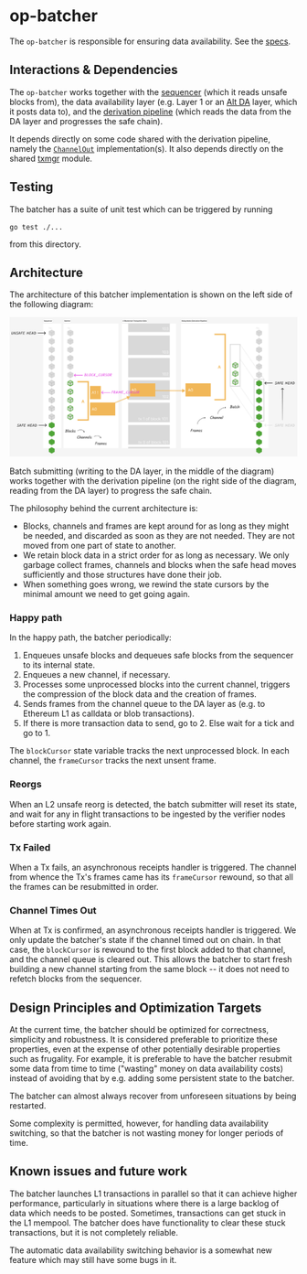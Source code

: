# op-batcher

The `op-batcher` is responsible for ensuring data availability. See the [specs](https://specs.optimism.io/protocol/batcher.html).


## Interactions & Dependencies
The `op-batcher` works together with the [sequencer](../op-node/) (which it reads unsafe blocks from), the data availability layer (e.g. Layer 1 or an [Alt DA](../op-alt-da/) layer, which it posts data to), and the [derivation pipeline](../op-node/) (which reads the data from the DA layer and progresses the safe chain).

It depends directly on some code shared with the derivation pipeline, namely the [`ChannelOut`](../op-node/rollup/derive/channel_out.go) implementation(s). It also depends directly on the shared [txmgr](../op-service/txmgr/) module.

## Testing
The batcher has a suite of unit test which can be triggered by running
```
go test ./...
```
from this directory.

## Architecture

The architecture of this batcher implementation is shown on the left side of the following diagram:

![architecture](./architecture.png)

Batch submitting (writing to the DA layer, in the middle of the diagram) works together with the derivation pipeline (on the right side of the diagram, reading from the DA layer) to progress the safe chain.

The philosophy behind the current architecture is:
* Blocks, channels and frames are kept around for as long as they might be needed, and discarded as soon as they are not needed. They are not moved from one part of state to another.
* We retain block data in a strict order for as long as necessary. We only garbage collect frames, channels and blocks when the safe head moves sufficiently and those structures have done their job.
* When something goes wrong, we rewind the state cursors by the minimal amount we need to get going again.


### Happy path

In the happy path, the batcher periodically:
1. Enqueues unsafe blocks and dequeues safe blocks from the sequencer to its internal state.
2. Enqueues a new channel, if necessary.
3. Processes some unprocessed blocks into the current channel, triggers the compression of the block data and the creation of frames.
4. Sends frames from the channel queue to the DA layer as (e.g. to Ethereum L1 as calldata or blob transactions).
5. If there is more transaction data to send, go to 2. Else wait for a tick and go to 1.


The `blockCursor` state variable tracks the next unprocessed block.
In each channel, the `frameCursor` tracks the next unsent frame.


### Reorgs
When an L2 unsafe reorg is detected, the batch submitter will reset its state, and wait for any in flight transactions to be ingested by the verifier nodes before starting work again.

### Tx Failed
When a Tx fails, an asynchronous receipts handler is triggered. The channel from whence the Tx's frames came has its `frameCursor` rewound, so that all the frames can be resubmitted in order.

### Channel Times Out
When at Tx is confirmed, an asynchronous receipts handler is triggered. We only update the batcher's state if the channel timed out on chain. In that case, the `blockCursor` is rewound to the first block added to that channel, and the channel queue is cleared out. This allows the batcher to start fresh building a new channel starting from the same block -- it does not need to refetch blocks from the sequencer.

## Design Principles and Optimization Targets
At the current time, the batcher should be optimized for correctness, simplicity and robustness. It is considered preferable to prioritize these properties, even at the expense of other potentially desirable properties such as frugality. For example, it is preferable to have the batcher resubmit some data from time to time ("wasting" money on data availability costs) instead of avoiding that by e.g. adding some persistent state to the batcher.

The batcher can almost always recover from unforeseen situations by being restarted.


Some complexity is permitted, however, for handling data availability switching, so that the batcher is not wasting money for longer periods of time.

## Known issues and future work
The batcher launches L1 transactions in parallel so that it can achieve higher performance, particularly in situations where there is a large backlog of data which needs to be posted. Sometimes, transactions can get stuck in the L1 mempool. The batcher does have functionality to clear these stuck transactions, but it is not completely reliable.

The automatic data availability switching behavior is a somewhat new feature which may still have some bugs in it.
